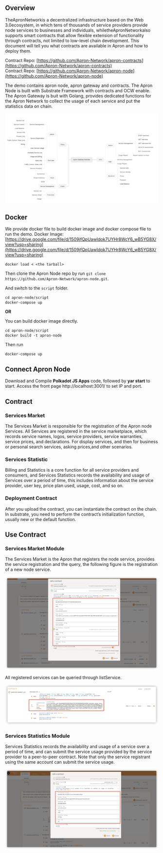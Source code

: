 ## Overview
TheApronNetworkis a decentralized infrastructure based on the Web 3.0ecosystem, in which tens of thousands of service providers provide node services to businesses and individuals, whiletheApronNetworkalso supports smart contracts that allow flexible extension of functionality through contracts, not limited to low-level chain development. This document will tell you what contracts are available in Apron and how to deploy them.

Contract Repo: [https://github.com/Apron-Network/apron-contracts](https://github.com/Apron-Network/apron-contracts)   
Contract Repo: [https://github.com/Apron-Network/apron-node](https://github.com/Apron-Network/apron-node)   

The demo contains apron node, apron gateway and contracts. The Apron Node is built with Substrate Framework with contracts and OCW enable. The Apron Gateway is buit with Golang, provides dedicated functions for the Apron Network to collect the usage of each service and put the statistics data on chain.

![](./demo-img/Demo-Structure.jpeg)

## Docker

We provide docker file to build docker image and docker compose file to run the demo.
Docker Image: [https://drive.google.com/file/d/1509jfQpUawIdok7UYHr8WcY6_wB5YG8X/view?usp=sharing](https://drive.google.com/file/d/1509jfQpUawIdok7UYHr8WcY6_wB5YG8X/view?usp=sharing)

```
docker load < <the tarball>
```

Then clone the Apron Node repo by run `git clone https://github.com/Apron-Network/apron-node.git`.

And switch to the `script` folder.
```
cd apron-node/script
docker-compose up
```

**OR**

You can build docker image directly.
```
cd apron-node/script
docker build -t apron-node
```

Then run
```
docker-compose up
```

## Connect Apron Node

Download and Compile **Polkadot JS Apps** code, followed by **yar start** to start. Access the front page http://localhost:3001/ to set IP and port.

## Contract
### Services Market

The Services Market is responsible for the registration of the Apron node Services. All Services are registered in the service marketplace, which records service names, logos, service providers, service warranties, service prices, and declarations. For display services, and then for business or personal search services, asking prices,and other scenarios.

### Services Statistic

Billing and Statistics is a core function for all service providers and consumers, and Services Statistics records the availability and usage of Services over a period of time, this includes information about the service provider, user key, price plan used, usage, cost, and so on.

### Deployment Contract

After you upload the contract, you can instantiate the contract on the chain. In substrate, you need to perform the contract’s initialization function, usually new or the default function.

## Use Contract

### Services Market Module

The Services Market is the Apron that registers the node service, provides the service registration and the query, the following figure is the registration of a new node service.

![](./demo-img/image-5.png)

All registered services can be queried through listService.

![](./demo-img/image-7.png)


### Services Statistics Module

Services Statistics records the availability and usage of a service over a period of time, and can submit the service usage provided by the service provider to a peer-to-peer contract. Note that only the service registrant using the same account can submit the service usage.

![](./demo-img/image-6.png)



